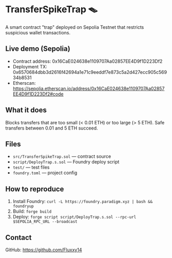 # TransferSpikeTrap 🪤

A smart contract "trap" deployed on Sepolia Testnet that restricts suspicious wallet transactions.

## Live demo (Sepolia)
- Contract address: 0x16CaE024638e1109707Aa02857EE4D9f1D223Df2  
- Deployment TX: 0x6570684dbb3d2616f42694a1e71c9eeddf7e873c5a2d427ecc905c56934b8531  
- Etherscan: https://sepolia.etherscan.io/address/0x16CaE024638e1109707Aa02857EE4D9f1D223Df2#code

## What it does
Blocks transfers that are too small (< 0.01 ETH) or too large (> 5 ETH). Safe transfers between 0.01 and 5 ETH succeed.

## Files
- `src/TransferSpikeTrap.sol` — contract source
- `script/DeployTrap.s.sol` — Foundry deploy script
- `test/` — test files
- `foundry.toml` — project config

## How to reproduce
1. Install Foundry: `curl -L https://foundry.paradigm.xyz | bash && foundryup`
2. Build: `forge build`
3. Deploy: `forge script script/DeployTrap.s.sol --rpc-url $SEPOLIA_RPC_URL --broadcast`

## Contact
GitHub: https://github.com/Fluxxy14
